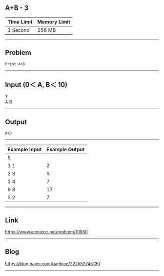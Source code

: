## **A+B - 3**

| Time Limit | Memory Limit |
| --- | --- |
| 1 Second | 256 MB |

___

## Problem
```
Print A+B
```

___

## Input (0＜ A, B＜ 10)
T</br>
A B

___

## Output
```
A+B
```

___

| Example Input | Example Output |
| --- | --- |
| 5 | |
| 1 1 | 2 |
| 2 3 | 5 |
| 3 4 | 7 |
| 9 8 | 17 |
| 5 2 | 7 |


___

## Link
https://www.acmicpc.net/problem/10950

___

## Blog
https://blog.naver.com/baebine/222552745130

___
